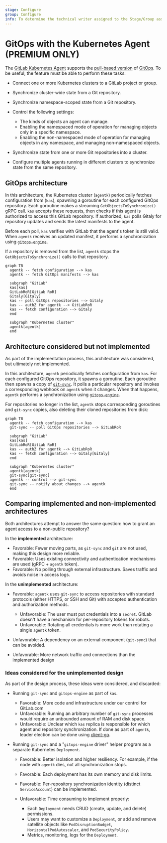 ```yaml
---
stage: Configure
group: Configure
info: To determine the technical writer assigned to the Stage/Group associated with this page, see https://about.gitlab.com/handbook/engineering/ux/technical-writing/#designated-technical-writers
---
```


# GitOps with the Kubernetes Agent **(PREMIUM ONLY)**

The [GitLab Kubernetes Agent](../../user/clusters/agent/index.md) supports the
[pull-based version](https://www.gitops.tech/#pull-based-deployments) of
[GitOps](https://www.gitops.tech/). To be useful, the feature must be able to perform these tasks:

- Connect one or more Kubernetes clusters to a GitLab project or group.
- Synchronize cluster-wide state from a Git repository.
- Synchronize namespace-scoped state from a Git repository.
- Control the following settings:

  - The kinds of objects an agent can manage.
  - Enabling the namespaced mode of operation for managing objects only in a specific namespace.
  - Enabling the non-namespaced mode of operation for managing objects in any namespace, and
    managing non-namespaced objects.

- Synchronize state from one or more Git repositories into a cluster.
- Configure multiple agents running in different clusters to synchronize state
  from the same repository.

## GitOps architecture

In this architecture, the Kubernetes cluster (`agentk`) periodically fetches
configuration from (`kas`), spawning a goroutine for each configured GitOps
repository. Each goroutine makes a streaming `GetObjectsToSynchronize()` gRPC call.
`kas` accepts these requests, then checks if this agent is authorized to access
this GitLab repository. If authorized, `kas` polls Gitaly for repository updates
and sends the latest manifests to the agent.

Before each poll, `kas` verifies with GitLab that the agent's token is still valid.
When `agentk` receives an updated manifest, it performs a synchronization using
[`gitops-engine`](https://github.com/argoproj/gitops-engine).

If a repository is removed from the list, `agentk` stops the `GetObjectsToSynchronize()`
calls to that repository.

```mermaid
graph TB
  agentk -- fetch configuration --> kas
  agentk -- fetch GitOps manifests --> kas

  subgraph "GitLab"
  kas[kas]
  GitLabRoR[GitLab RoR]
  Gitaly[Gitaly]
  kas -- poll GitOps repositories --> Gitaly
  kas -- authZ for agentk --> GitLabRoR
  kas -- fetch configuration --> Gitaly
  end

  subgraph "Kubernetes cluster"
  agentk[agentk]
  end
```

## Architecture considered but not implemented

As part of the implementation process, this architecture was considered, but ultimately
not implemented.

In this architecture, `agentk` periodically fetches configuration from `kas`. For each
configured GitOps repository, it spawns a goroutine. Each goroutine then spawns a
copy of [`git-sync`](https://github.com/kubernetes/git-sync). It polls a particular
repository and invokes a corresponding webhook on `agentk` when it changes. When that
happens, `agentk` performs a synchronization using
[`gitops-engine`](https://github.com/argoproj/gitops-engine).

For repositories no longer in the list, `agentk` stops corresponding goroutines
and `git-sync` copies, also deleting their cloned repositories from disk:

```mermaid
graph TB
  agentk -- fetch configuration --> kas
  git-sync -- poll GitOps repositories --> GitLabRoR

  subgraph "GitLab"
  kas[kas]
  GitLabRoR[GitLab RoR]
  kas -- authZ for agentk --> GitLabRoR
  kas -- fetch configuration --> Gitaly[Gitaly]
  end

  subgraph "Kubernetes cluster"
  agentk[agentk]
  git-sync[git-sync]
  agentk -- control --> git-sync
  git-sync -- notify about changes --> agentk
  end
```

## Comparing implemented and non-implemented architectures

Both architectures attempt to answer the same question: how to grant an agent
access to a non-public repository?

In the **implemented** architecture:

- Favorable: Fewer moving parts, as `git-sync` and `git` are not used, making this
  design more reliable.
- Favorable: Uses existing connectivity and authentication mechanisms are used (gRPC + `agentk` token).
- Favorable: No polling through external infrastructure. Saves traffic and avoids
  noise in access logs.

In the **unimplemented** architecture:

- Favorable: `agentk` uses `git-sync` to access repositories with standard protocols
  (either HTTPS, or SSH and Git) with accepted authentication and authorization methods.

  - Unfavorable: The user must put credentials into a `secret`. GitLab doesn't have
    a mechanism for per-repository tokens for robots.
  - Unfavorable: Rotating all credentials is more work than rotating a single `agentk` token.

- Unfavorable: A dependency on an external component (`git-sync`) that can be avoided.
- Unfavorable: More network traffic and connections than the implemented design

### Ideas considered for the unimplemented design

As part of the design process, these ideas were considered, and discarded:

- Running `git-sync` and `gitops-engine` as part of `kas`.

  - Favorable: More code and infrastructure under our control for GitLab.com
  - Unfavorable: Running an arbitrary number of `git-sync` processes would require
    an unbounded amount of RAM and disk space.
  - Unfavorable: Unclear which `kas` replica is responsible for which agent and
    repository synchronization. If done as part of `agentk`, leader election can be
    done using [client-go](https://pkg.go.dev/k8s.io/client-go/tools/leaderelection?tab=doc).

- Running `git-sync` and a "`gitops-engine` driver" helper program as a separate
  Kubernetes `Deployment`.

  - Favorable: Better isolation and higher resiliency. For example, if the node
    with `agentk` dies, not all synchronization stops.
  - Favorable: Each deployment has its own memory and disk limits.
  - Favorable: Per-repository synchronization identity (distinct `ServiceAccount`)
    can be implemented.
  - Unfavorable: Time consuming to implement properly:

    - Each `Deployment` needs CRUD (create, update, and delete) permissions.
    - Users may want to customize a `Deployment`, or add and remove satellite objects
      like `PodDisruptionBudget`, `HorizontalPodAutoscaler`, and `PodSecurityPolicy`.
    - Metrics, monitoring, logs for the `Deployment`.
